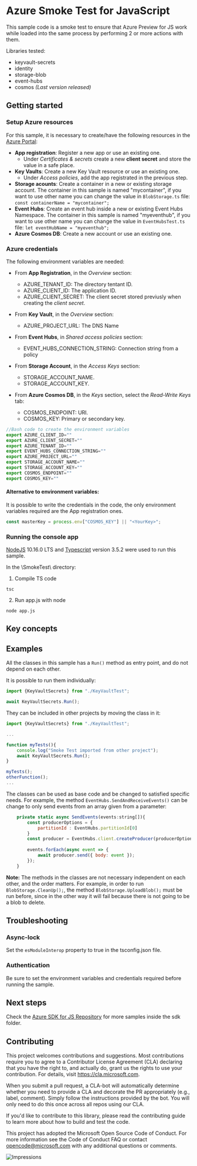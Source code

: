 # Azure Smoke Test for JavaScript
This sample code is a smoke test to ensure that Azure Preview for JS work while loaded into the same process by performing 2 or more actions with them.

Libraries tested:
* keyvault-secrets
* identity
* storage-blob
* event-hubs
* cosmos _(Last version released)_

## Getting started
### Setup Azure resources
For this sample, it is necessary to create/have the following resources in the [Azure Portal](https://portal.azure.com/):
* **App registration**: Register a new app or use an existing one.
  * Under _Certificates & secrets_ create a new **client secret** and store the value in a safe place.
* **Key Vaults**: Create a new Key Vault resource or use an existing one.
  * Under _Access policies_, add the app registrated in the previous step.
* **Storage acounts**: Create a container in a new or existing storage account. The container in this sample is named "mycontainer", if you want to use other name you can change the value in `BlobStorage.ts` file:
`const containerName = "mycontainer";`
* **Event Hubs**: Create an event hub inside a new or existing Event Hubs Namespace. The container in this sample is named "myeventhub", if you want to use other name you can change the value in `EventHubsTest.ts` file: `let eventHubName = "myeventhub";`
* **Azure Cosmos DB**: Create a new account or use an existing one.

### Azure credentials
The following environment variables are needed:
* From **App Registration**, in the _Overview_ section:
    * AZURE_TENANT_ID: The directory tentant ID.
    * AZURE_CLIENT_ID: The application ID.
    * AZURE_CLIENT_SECRET: The client secret stored previusly when creating the _client secret_.

* From **Key Vault**, in the _Overview_ section:
  * AZURE_PROJECT_URL: The DNS Name

* From **Event Hubs**, in _Shared access policies_ section:
  * EVENT_HUBS_CONNECTION_STRING: Connection string from a policy

* From **Storage Account**, in the _Access Keys_ section:
  * STORAGE_ACCOUNT_NAME.
  * STORAGE_ACCOUNT_KEY.

* From **Azure Cosmos DB**, in the _Keys_ section, select the _Read-Write Keys_ tab:
  * COSMOS_ENDPOINT: URI.
  * COSMOS_KEY: Primary or secondary key.

```javascript
//Bash code to create the environment variables
export AZURE_CLIENT_ID=""
export AZURE_CLIENT_SECRET=""
export AZURE_TENANT_ID=""
export EVENT_HUBS_CONNECTION_STRING=""
export AZURE_PROJECT_URL=""
export STORAGE_ACCOUNT_NAME=""
export STORAGE_ACCOUNT_KEY=""
export COSMOS_ENDPOINT=""
export COSMOS_KEY=""
```

#### Alternative to environment variables:
It is possible to write the credentials in the code, the only environment variables required are the App registration ones.

```javascript
const masterKey = process.env["COSMOS_KEY"] || "<YourKey>";
```

### Running the console app
[NodeJS](https://nodejs.org/en/) 10.16.0 LTS and [Typescript](https://www.typescriptlang.org/#download-links) version 3.5.2 were used to run this sample.
 
In the \SmokeTest\ directory:
1. Compile TS code
```
tsc
```

2. Run app.js with node
```
node app.js
```
## Key concepts


## Examples
All the classes in this sample has a `Run()` method as entry point, and do not depend on each other. 

It is possible to run them individually:
```javascript
import {KeyVaultSecrets} from "./KeyVaultTest";

await KeyVaultSecrets.Run();
```

They can be included in other projects by moving the class in it:
```javascript
import {KeyVaultSecrets} from "./KeyVaultTest";

...

function myTests(){
    console.log("Smoke Test imported from other project");
    await KeyVaultSecrets.Run();
}

myTests();
otherFunction();
...
```

The classes can be used as base code and be changed to satisfied specific needs. For example, the method `EventHubs.SendAndReceiveEvents()` can be change to only send events from an array given from a parameter:
```javascript
    private static async SendEvents(events:string[]){
        const producerOptions = {
            partitionId : EventHubs.partitionId[0]
        }
        const producer = EventHubs.client.createProducer(producerOptions);
        
        events.forEach(async event => {
            await producer.send({ body: event });
        });
    }
```

**Note:** The methods in the classes are not necessary independent on each other, and the order matters. For example, in order to run `BlobStorage.CleanUp();`, the method `BlobStorage.UploadBlob();` must be run before, since in the other way it will fail because there is not going to be a blob to delete.

## Troubleshooting
### Async-lock
Set the `esModuleInterop` property to true in the tsconfig.json file.

### Authentication
Be sure to set the environment variables and credentials required before running the sample.

## Next steps
Check the [Azure SDK for JS Repository](https://github.com/Azure/azure-sdk-for-js/tree/master/sdk) for more samples inside the sdk folder.
## Contributing
This project welcomes contributions and suggestions. Most contributions require you to agree to a Contributor License Agreement (CLA) declaring that you have the right to, and actually do, grant us the rights to use your contribution. For details, visit https://cla.microsoft.com.

When you submit a pull request, a CLA-bot will automatically determine whether you need to provide a CLA and decorate the PR appropriately (e.g., label, comment). Simply follow the instructions provided by the bot. You will only need to do this once across all repos using our CLA.

If you'd like to contribute to this library, please read the contributing guide to learn more about how to build and test the code.

This project has adopted the Microsoft Open Source Code of Conduct. For more information see the Code of Conduct FAQ or contact opencode@microsoft.com with any additional questions or comments.


![Impressions](https://azure-sdk-impressions.azurewebsites.net/api/impressions/azure-sdk-for-js%2Fsamples%2FSmokeTest%2FREADME.png)
